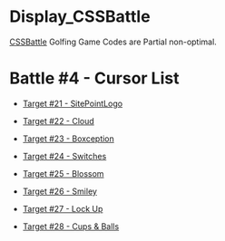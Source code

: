 # Display_CSSBattle

[CSSBattle](https://cssbattle.dev/) Golfing Game Codes are
Partial non-optimal.

# Battle #4 - Cursor List 
+ [Target #21 - SitePointLogo](./21.SitePointLogo.md)

+ [Target #22 - Cloud](./22.Cloud.md)
+ [Target #23 - Boxception](./23.Boxception.md)
+ [Target #24 - Switches](./24.Switches.md)
+ [Target #25 - Blossom](./25.Blossom.md)
+ [Target #26 - Smiley](./26.Smiley.md)
+ [Target #27 - Lock Up](./27.Lock_Up.md)
+ [Target #28 - Cups & Balls](./28.Cups_&_Balls.md)
